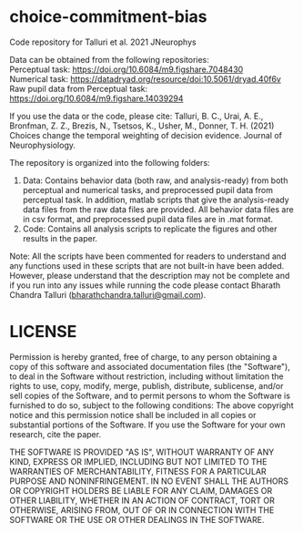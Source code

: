 # choice-commitment-bias
Code repository for Talluri et al. 2021 JNeurophys

Data can be obtained from the following repositories:<br/>
Perceptual task: https://doi.org/10.6084/m9.figshare.7048430 <br/>
Numerical task: https://datadryad.org/resource/doi:10.5061/dryad.40f6v <br/>
Raw pupil data from Perceptual task: https://doi.org/10.6084/m9.figshare.14039294 <br/>

If you use the data or the code, please cite:
Talluri, B. C., Urai, A. E., Bronfman, Z. Z., Brezis, N., Tsetsos, K., Usher, M., Donner, T. H. (2021) Choices change the temporal weighting of decision evidence. Journal of Neurophysiology.

The repository is organized into the following folders:
1. Data: Contains behavior data (both raw, and analysis-ready) from both perceptual and numerical tasks, and preprocessed pupil data from perceptual task. In addition, matlab scripts that give the analysis-ready data files from the raw data files are provided. All behavior data files are in csv format, and preprocessed pupil data files are in .mat format.
2. Code: Contains all analysis scripts to replicate the figures and other results in the paper.

Note: All the scripts have been commented for readers to understand and any functions used in these scripts that are not built-in have been added. However, please understand that the description may not be complete and if you run into any issues while running the code please contact Bharath Chandra Talluri (bharathchandra.talluri@gmail.com).

# LICENSE

Permission is hereby granted, free of charge, to any person obtaining a copy of this software and associated documentation files (the "Software"), to deal in the Software without restriction, including without limitation the rights to use, copy, modify, merge, publish, distribute, sublicense, and/or sell copies of the Software, and to permit persons to whom the Software is furnished to do so, subject to the following conditions: The above copyright notice and this permission notice shall be included in all copies or substantial portions of the Software. If you use the Software for your own research, cite the paper.

THE SOFTWARE IS PROVIDED "AS IS", WITHOUT WARRANTY OF ANY KIND, EXPRESS OR IMPLIED, INCLUDING BUT NOT LIMITED TO THE WARRANTIES OF MERCHANTABILITY, FITNESS FOR A PARTICULAR PURPOSE AND NONINFRINGEMENT. IN NO EVENT SHALL THE AUTHORS OR COPYRIGHT HOLDERS BE LIABLE FOR ANY CLAIM, DAMAGES OR OTHER LIABILITY, WHETHER IN AN ACTION OF CONTRACT, TORT OR OTHERWISE, ARISING FROM, OUT OF OR IN CONNECTION WITH THE SOFTWARE OR THE USE OR OTHER DEALINGS IN THE SOFTWARE.
